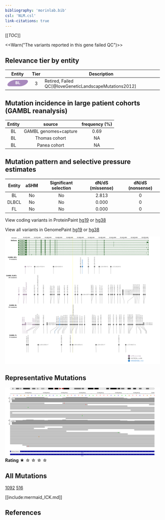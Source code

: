 ```yaml
---
bibliography: 'morinlab.bib'
csl: 'NLM.csl'
link-citations: true
---
```

[[_TOC_]]

<<Warn("The variants reported in this gene failed QC")>>


## Relevance tier by entity

|Entity|Tier|Description                           |
|:------:|:----:|--------------------------------------|
|![BL](images/icons/BL_tier2.png)    |3   |Retired, Failed QC[@loveGeneticLandscapeMutations2012]|

## Mutation incidence in large patient cohorts (GAMBL reanalysis)

|Entity|source               |frequency (%)|
|:------:|:---------------------:|:-------------:|
|BL    |GAMBL genomes+capture|0.69         |
|BL    |Thomas cohort        |  NA         |
|BL    |Panea cohort         |  NA         |

## Mutation pattern and selective pressure estimates

|Entity|aSHM|Significant selection|dN/dS (missense)|dN/dS (nonsense)|
|:------:|:----:|:---------------------:|:----------------:|:----------------:|
|BL    |No  |No                   |2.813           |0               |
|DLBCL |No  |No                   |0.000           |0               |
|FL    |No  |No                   |0.000           |0               |




View coding variants in ProteinPaint [hg19](https://morinlab.github.io/LLMPP/GAMBL/ICK_protein.html)  or [hg38](https://morinlab.github.io/LLMPP/GAMBL/ICK_protein_hg38.html)

View all variants in GenomePaint [hg19](https://morinlab.github.io/LLMPP/GAMBL/ICK.html)  or [hg38](https://morinlab.github.io/LLMPP/GAMBL/ICK_hg38.html)

![](images/proteinpaint/ICK.svg)

<!-- ORIGIN: loveGeneticLandscapeMutations2012 -->
<!-- BL: loveGeneticLandscapeMutations2012 -->

## Representative Mutations

![](primary/Love_ICK.svg)
**Rating**
&starf; &star; &star; &star; &star;


## All Mutations

[1092](https://www.bcgsc.ca/downloads/morinlab/GAMBL/Love/1092_reports.html)
[516](https://www.bcgsc.ca/downloads/morinlab/GAMBL/Love/516_reports.html)

[[include:mermaid_ICK.md]]

## References
